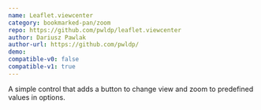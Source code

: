 ```yaml
---
name: Leaflet.viewcenter
category: bookmarked-pan/zoom
repo: https://github.com/pwldp/leaflet.viewcenter
author: Dariusz Pawlak
author-url: https://github.com/pwldp/
demo: 
compatible-v0: false
compatible-v1: true
---
```


A simple control that adds a button to change view and zoom to predefined values in options.
